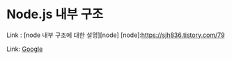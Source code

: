 Node.js 내부 구조
===============
Link : [node 내부 구조에 대한 설멍][node]
[node]:https://sjh836.tistory.com/79


Link: [Google][googlelink]

[googlelink]: https://google.com "Go google"
